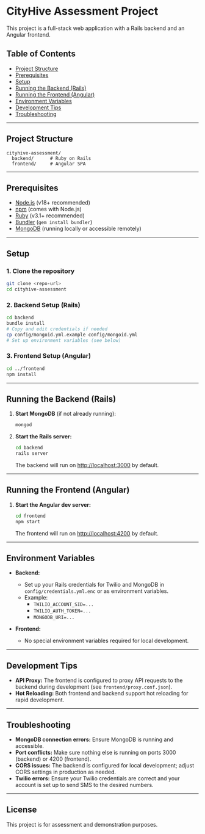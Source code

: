 # CityHive Assessment Project

This project is a full-stack web application with a Rails backend and an Angular frontend.

## Table of Contents
- [Project Structure](#project-structure)
- [Prerequisites](#prerequisites)
- [Setup](#setup)
- [Running the Backend (Rails)](#running-the-backend-rails)
- [Running the Frontend (Angular)](#running-the-frontend-angular)
- [Environment Variables](#environment-variables)
- [Development Tips](#development-tips)
- [Troubleshooting](#troubleshooting)

---

## Project Structure

```
cityhive-assessment/
  backend/      # Ruby on Rails
  frontend/     # Angular SPA
```

---

## Prerequisites
- [Node.js](https://nodejs.org/) (v18+ recommended)
- [npm](https://www.npmjs.com/) (comes with Node.js)
- [Ruby](https://www.ruby-lang.org/) (v3.1+ recommended)
- [Bundler](https://bundler.io/) (`gem install bundler`)
- [MongoDB](https://www.mongodb.com/) (running locally or accessible remotely)

---

## Setup

### 1. Clone the repository
```sh
git clone <repo-url>
cd cityhive-assessment
```

### 2. Backend Setup (Rails)
```sh
cd backend
bundle install
# Copy and edit credentials if needed
cp config/mongoid.yml.example config/mongoid.yml
# Set up environment variables (see below)
```

### 3. Frontend Setup (Angular)
```sh
cd ../frontend
npm install
```

---

## Running the Backend (Rails)

1. **Start MongoDB** (if not already running):
   ```sh
   mongod
   ```
2. **Start the Rails server:**
   ```sh
   cd backend
   rails server
   ```
   The backend will run on [http://localhost:3000](http://localhost:3000) by default.

---

## Running the Frontend (Angular)

1. **Start the Angular dev server:**
   ```sh
   cd frontend
   npm start
   ```
   The frontend will run on [http://localhost:4200](http://localhost:4200) by default.

---

## Environment Variables

- **Backend:**
  - Set up your Rails credentials for Twilio and MongoDB in `config/credentials.yml.enc` or as environment variables.
  - Example:
    - `TWILIO_ACCOUNT_SID=...`
    - `TWILIO_AUTH_TOKEN=...`
    - `MONGODB_URI=...`

- **Frontend:**
  - No special environment variables required for local development.

---

## Development Tips
- **API Proxy:** The frontend is configured to proxy API requests to the backend during development (see `frontend/proxy.conf.json`).
- **Hot Reloading:** Both frontend and backend support hot reloading for rapid development.

---

## Troubleshooting
- **MongoDB connection errors:** Ensure MongoDB is running and accessible.
- **Port conflicts:** Make sure nothing else is running on ports 3000 (backend) or 4200 (frontend).
- **CORS issues:** The backend is configured for local development; adjust CORS settings in production as needed.
- **Twilio errors:** Ensure your Twilio credentials are correct and your account is set up to send SMS to the desired numbers.

---

## License

This project is for assessment and demonstration purposes. 